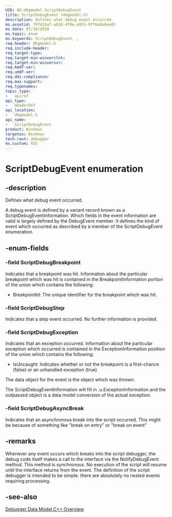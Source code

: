 ```yaml
---
UID: NE:dbgmodel.ScriptDebugEvent
title: ScriptDebugEvent (dbgmodel.h)
description: Defines what debug event occurred.
ms.assetid: 79741ba7-a920-4f0e-a953-9ff6a0a8ee85
ms.date: 07/16/2018
ms.topic: enum
ms.keywords: ScriptDebugEvent, , 
req.header: dbgmodel.h
req.include-header:
req.target-type:
req.target-min-winverclnt:
req.target-min-winversvr:
req.kmdf-ver:
req.umdf-ver:
req.ddi-compliance:
req.max-support:
req.typenames: 
topic_type: 
-	apiref
api_type: 
-	HeaderDef
api_location: 
-	dbgmodel.h
api_name: 
-	ScriptDebugEvent
product: Windows
targetos: Windows
tech.root: debugger
ms.custom: RS5
---
```


# ScriptDebugEvent enumeration

## -description

Defines what debug event occurred.

A debug event is defined by a variant record known as a ScriptDebugEventInformation. Which fields in the event information are valid is largely defined by the DebugEvent member. It defines the kind of event which occurred as described by a member of the ScriptDebugEvent enumeration.
  
  
## -enum-fields

### -field ScriptDebugBreakpoint
Indicates that a breakpoint was hit. Information about the particular breakpoint which was hit is contained in the BreakpointInformation portion of the union which contains the following: 

- BreakpointId: The unique identifier for the breakpoint which was hit.

### -field ScriptDebugStep 
Indicates that a step event occurred. No further information is provided.

### -field ScriptDebugException 
Indicates that an exception occurred. Information about the particular exception which occurred is contained in the ExceptionInformaiton position of the union which contains the following:

- IsUncaught: Indicates whether or not the breakpoint is a first-chance (false) or an unhandled exception (true)

The data object for the event is the object which was thrown. 

The ScriptDebugEventInformation will fill in .u.ExceptionInformation and the outpassed object is a data model conversion of the actual exception.
    

### -field ScriptDebugAsyncBreak 
Indicates that an asynchronous break into the script occurred. This might be because of something like "break on entry" or "break on event"

## -remarks

Whenever any event occurs which breaks into the script debugger, the debug code itself makes a call to the interface via the NotifyDebugEvent method. This method is synchronous. No execution of the script will resume until the interface returns from the event. The definition of the script debugger is intended to be simple: there are absolutely no nested events requiring processing. 

## -see-also

[Debugger Data Model C++ Overview](https://docs.microsoft.com/windows-hardware/drivers/debugger/data-model-cpp-overview)
